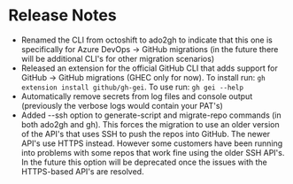 # Release Notes

- Renamed the CLI from octoshift to ado2gh to indicate that this one is specifically for Azure DevOps -> GitHub migrations (in the future there will be additional CLI's for other migration scenarios)
- Released an extension for the official GitHub CLI that adds support for GitHub -> GitHub migrations (GHEC only for now). To install run: `gh extension install github/gh-gei`. To use run: `gh gei --help`
- Automatically remove secrets from log files and console output (previously the verbose logs would contain your PAT's)
- Added --ssh option to generate-script and migrate-repo commands (in both ado2gh and gh). This forces the migration to use an older version of the API's that uses SSH to push the repos into GitHub. The newer API's use HTTPS instead. However some customers have been running into problems with some repos that work fine using the older SSH API's. In the future this option will be deprecated once the issues with the HTTPS-based API's are resolved.
